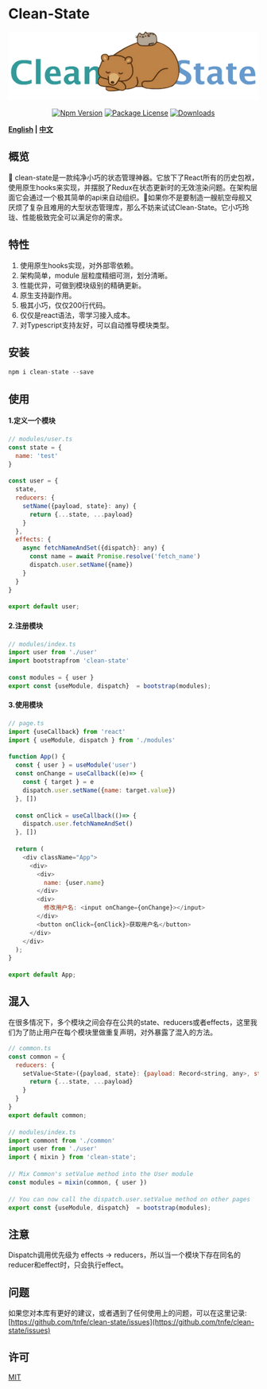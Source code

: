 # Clean-State

<p align="center">
  <img width="650px" src="https://github.com/freezeYe/assets/blob/master/cs.png" />
</p>

<div align="center">
<a href="https://www.npmjs.com/clean-state" target="_blank"><img src="https://img.shields.io/npm/v/clean-state" alt="Npm Version" /></a>
<a href="https://www.npmjs.com/clean-state" target="_blank"><img src="https://img.shields.io/npm/l/clean-state?style=flat-square" alt="Package License" /></a>
<a href="https://www.npmjs.com/clean-state" target="_blank"><img src="https://img.shields.io/npm/dm/clean-state" alt="Downloads" /></a>
</div>

<p align="left">
  <strong>
    <a href="../README.md">English</a> |
    <a href="./README-zh-cn.md">中文</a>
  </strong>
</p>

## 概览
🐻 clean-state是一款纯净小巧的状态管理神器。它放下了React所有的历史包袱，使用原生hooks来实现，并摆脱了Redux在状态更新时的无效渲染问题。在架构层面它会通过一个极其简单的api来自动组织。🍋如果你不是要制造一艘航空母舰又厌烦了复杂且难用的大型状态管理库，那么不妨来试试Clean-State。它小巧玲珑、性能极致完全可以满足你的需求。

## 特性
1.  使用原生hooks实现，对外部零依赖。
2.  架构简单，module 层粒度精细可测，划分清晰。
3.  性能优异，可做到模块级别的精确更新。
4.  原生支持副作用。
5.  极其小巧，仅仅200行代码。
6.  仅仅是react语法，零学习接入成本。
7.  对Typescript支持友好，可以自动推导模块类型。

## 安装
```javascript
npm i clean-state --save
```

## 使用
#### 1.定义一个模块
```javascript
// modules/user.ts
const state = {
  name: 'test'
}

const user = {
  state,
  reducers: {
    setName({payload, state}: any) {
      return {...state, ...payload}
    }
  },
  effects: {
    async fetchNameAndSet({dispatch}: any) {
      const name = await Promise.resolve('fetch_name')
      dispatch.user.setName({name})
    }
  }
}

export default user;
```
#### 2.注册模块
```javascript
// modules/index.ts
import user from './user'
import bootstrapfrom 'clean-state'

const modules = { user }
export const {useModule, dispatch}  = bootstrap(modules);
```
    
#### 3.使用模块
```javascript
// page.ts
import {useCallback} from 'react'
import { useModule, dispatch } from './modules'

function App() {
  const { user } = useModule('user')
  const onChange = useCallback((e)=> {
    const { target } = e
    dispatch.user.setName({name: target.value})
  }, [])

  const onClick = useCallback(()=> {
    dispatch.user.fetchNameAndSet()
  }, [])

  return (
    <div className="App">
      <div>
        <div>
          name: {user.name}
        </div>
        <div>
          修改用户名: <input onChange={onChange}></input>
        </div>
        <button onClick={onClick}>获取用户名</button>
      </div>
    </div>
  );
}

export default App;
```

## 混入

在很多情况下，多个模块之间会存在公共的state、reducers或者effects，这里我们为了防止用户在每个模块里做重复声明，对外暴露了混入的方法。

```javascript
// common.ts
const common = {
  reducers: {
    setValue<State>({payload, state}: {payload: Record<string, any>, state: State}): State {
      return {...state, ...payload}
    }
  }
}
export default common;

// modules/index.ts
import commont from './common'
import user from './user'
import { mixin } from 'clean-state';

// Mix Common's setValue method into the User module
const modules = mixin(common, { user })

// You can now call the dispatch.user.setValue method on other pages
export const {useModule, dispatch}  = bootstrap(modules);

```

## 注意

Dispatch调用优先级为 effects -> reducers，所以当一个模块下存在同名的reducer和effect时，只会执行effect。

## 问题

如果您对本库有更好的建议，或者遇到了任何使用上的问题，可以在这里记录:
[https://github.com/tnfe/clean-state/issues](https://github.com/tnfe/clean-state/issues) 

## 许可
[MIT](./LICENSE)
